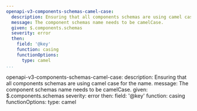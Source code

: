 ```yaml
---
openapi-v3-components-schemas-camel-case:
  description: Ensuring that all components schemas are using camel case for the name.
  message: The component schemas name needs to be camelCase.
  given: $.components.schemas
  severity: error
  then:
    field: '@key'
    function: casing
    functionOptions:
      type: camel
...
```

openapi-v3-components-schemas-camel-case:
  description: Ensuring that all components schemas are using camel case for the name.
  message: The component schemas name needs to be camelCase.
  given: $.components.schemas
  severity: error
  then:
    field: '@key'
    function: casing
    functionOptions:
      type: camel
